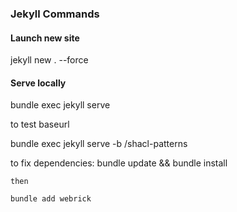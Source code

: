 ### Jekyll Commands
#### Launch new site
jekyll new . --force

#### Serve locally
bundle exec jekyll serve

to test baseurl

bundle exec jekyll serve -b /shacl-patterns

to fix dependencies: 
    bundle update && bundle install
    
    then 
    
    bundle add webrick